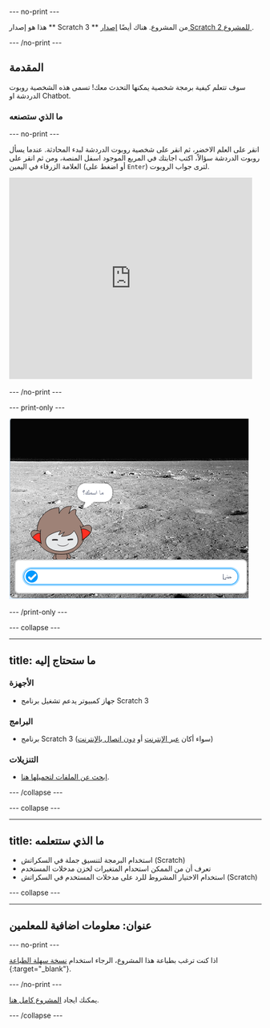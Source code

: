 \--- no-print \---

هذا هو إصدار ** Scratch 3 ** من المشروع. هناك أيضًا [ إصدار Scratch 2 للمشروع ](https://projects.raspberrypi.org/en/projects/chatbot-scratch2).

\--- /no-print \---

## المقدمة

سوف تتعلم كيفية برمجة شخصية يمكنها التحدث معك! تسمى هذه الشخصية روبوت الدردشة او Chatbot.

### ما الذي ستصنعه

\--- no-print \---

انقر على العلم الاخضر، ثم انقر على شخصية روبوت الدردشة لبدء المحادثة. عندما يسأل روبوت الدردشة سؤالاً، اكتب اجابتك في المربع الموجود اسفل المنصة، ومن ثم انقر على العلامة الزرقاء في اليمين (أو اضغط على `Enter`) لترى جواب الروبوت.

<div class="scratch-preview">
  <iframe allowtransparency="true" width="485" height="402" src="https://scratch.mit.edu/projects/embed/248864190/?autostart=false" 
  frameborder="0" scrolling="no"></iframe>
</div>

\--- /no-print \---

\--- print-only \---

![المشروع كامل](images/chatbot-preview.png)

\--- /print-only \---

\--- collapse \---

* * *

## title: ما ستحتاج إليه

### الأجهزة

- جهاز كمبيوتر يدعم تشغيل برنامج Scratch 3

### البرامج

- برنامج Scratch 3 (سواء أكان [عبر الإنترنت](https://rpf.io/scratchon) أو [دون اتصال بالإنترنت](https://rpf.io/scratchoff))

### التنزيلات

- [ابحث عن الملفات لتحميلها هنا](http://rpf.io/p/en/chatbot-go).

\--- /collapse \---

\--- collapse \---

* * *

## title: ما الذي ستتعلمه

- استخدام البرمجة لتنسيق جملة في السكراتش (Scratch)
- تعرف أن من الممكن استحدام المتغيرات لخزن مدخلات المستخدم
- استخدام الاختيار المشروط للرد على مدخلات المستخدم في السكراتش (Scratch)

\--- collapse \---

* * *

## عنوان: معلومات اضافية للمعلمين

\--- no-print \---

اذا كنت ترغب بطباعة هذا المشروع، الرجاء استخدام [نسخة سهلة الطباعة](https://projects.raspberrypi.org/en/projects/chatbot/print) {:target="_blank"}.

\--- /no-print \---

يمكنك ايجاد [المشروع كامل هنا](http://rpf.io/p/en/chatbot-get).

\--- /collapse \---